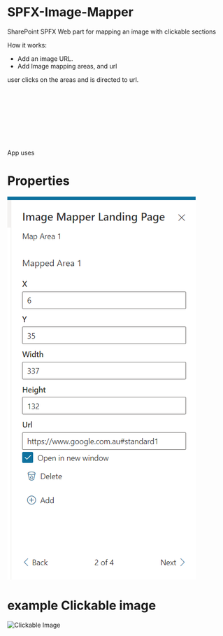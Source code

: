 # SPFX-Image-Mapper
SharePoint SPFX Web part for mapping an image with clickable sections

How it works:
* Add an image URL.
* Add Image mapping areas, and url

user clicks on the areas and is directed to url.

App uses <SVG> to create clickable sections.
  
# Properties
![Properties Pane](https://raw.githubusercontent.com/SharePointPro/SPFX-Image-Mapper/main/readme%20Images/Image%20Mapper%201.png)

# example Clickable image
![Clickable Image](https://creately.com/images/diagram-examples/org_charts_no_1-big.jpg)
